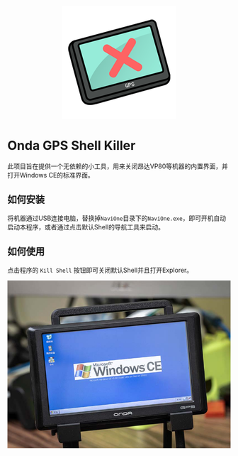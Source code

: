 <p align="center">
  <img src="./assets/icon.png" alt="Project Icon" />
</p>

# Onda GPS Shell Killer

此项目旨在提供一个无依赖的小工具，用来关闭昂达VP80等机器的内置界面，并打开Windows CE的标准界面。

## 如何安装
将机器通过USB连接电脑，替换掉`NaviOne`目录下的`NaviOne.exe`，即可开机自动启动本程序，或者通过点击默认Shell的导航工具来启动。

## 如何使用
点击程序的 `Kill Shell` 按钮即可关闭默认Shell并且打开Explorer。

<p align="center">
  <img src="./assets/v1.jpg" alt="Preview" />
</p>